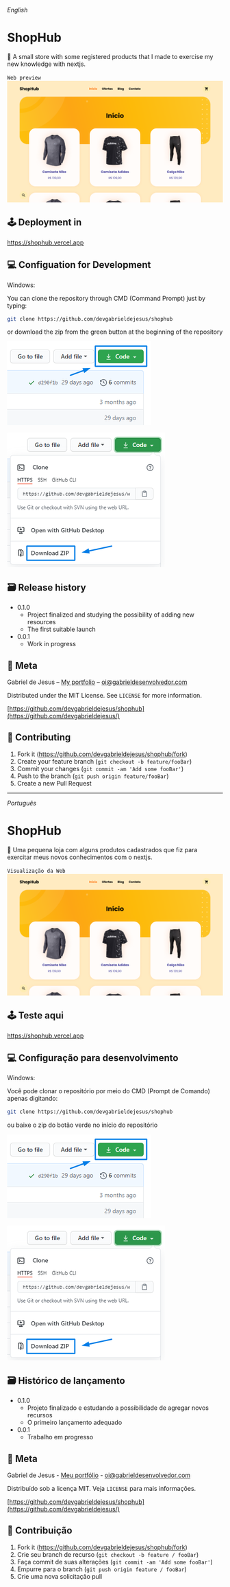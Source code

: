_English_

# ShopHub

👕 A small store with some registered products that I made to exercise my new knowledge with nextjs.

`Web preview`
![](public/web-preview.png)

## 🕹 Deployment in
https://shophub.vercel.app

## 💻 Configuation for Development

Windows:

You can clone the repository through CMD (Command Prompt) just by typing:

```sh
git clone https://github.com/devgabrieldejesus/shophub
```

or download the zip from the green button at the beginning of the repository

![](public/clone.png)

![](public/clone-zip.png)

## 🗃 Release history

* 0.1.0
    * Project finalized and studying the possibility of adding new resources
    * The first suitable launch
* 0.0.1
    * Work in progress

## 📝 Meta

Gabriel de Jesus – [My portfolio](https://www.gabrieldesenvolvedor.com) – oi@gabrieldesenvolvedor.com

Distributed under the MIT License. See `LICENSE` for more information.

[https://github.com/devgabrieldejesus/shophub](https://github.com/devgabrieldejesus/)

## 🚀 Contributing

1. Fork it (<https://github.com/devgabrieldejesus/shophub/fork>)
2. Create your feature branch (`git checkout -b feature/fooBar`)
3. Commit your changes (`git commit -am 'Add some fooBar'`)
4. Push to the branch (`git push origin feature/fooBar`)
5. Create a new Pull Request

---

_Português_

# ShopHub

👕 Uma pequena loja com alguns produtos cadastrados que fiz para exercitar meus novos conhecimentos com o nextjs.

`Visualização da Web`
![](public/web-preview.png)

## 🕹 Teste aqui
https://shophub.vercel.app

## 💻 Configuração para desenvolvimento

Windows:

Você pode clonar o repositório por meio do CMD (Prompt de Comando) apenas digitando:

```sh
git clone https://github.com/devgabrieldejesus/shophub
```

ou baixe o zip do botão verde no início do repositório

![](public/clone.png)

![](public/clone-zip.png)

## 🗃 Histórico de lançamento

* 0.1.0
    * Projeto finalizado e estudando a possibilidade de agregar novos recursos
    * O primeiro lançamento adequado
* 0.0.1
    * Trabalho em progresso

## 📝 Meta

Gabriel de Jesus - [Meu portfólio](https://www.gabrieldesenvolvedor.com) - oi@gabrieldesenvolvedor.com

Distribuído sob a licença MIT. Veja `LICENSE` para mais informações.

[https://github.com/devgabrieldejesus/shophub](https://github.com/devgabrieldejesus/)

## 🚀 Contribuição

1. Fork it (<https://github.com/devgabrieldejesus/shophub/fork>)
2. Crie seu branch de recurso (`git checkout -b feature / fooBar`)
3. Faça commit de suas alterações (`git commit -am 'Add some fooBar'`)
4. Empurre para o branch (`git push origin feature / fooBar`)
5. Crie uma nova solicitação pull
